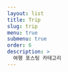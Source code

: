 ```yaml
---
layout: list
title: Trip
slug: trip
menu: true
submenu: true
order: 6
description: >
  여행 포스팅 카테고리
---
```


